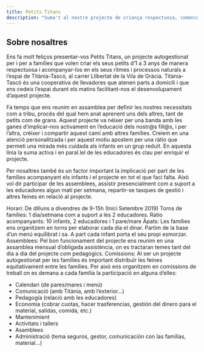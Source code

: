 ```yaml
---
title: Petits Titans
description: "Suma't al nostre projecte de criança respectuosa, comencem Setembre 2019"
---
```


## Sobre nosaltres
Ens fa molt feliços presentar-vos Petits Titans, un projecte autogestionat per i per a famílies que volen criar els seus petits d’1 a 3 anys de manera respectuosa i acompanyar-los en els seus ritmes i processos naturals a l’espai de Titània-Tascó, al carrer Llibertat de la Vila de Gràcia. Titània-Tascó és una cooperativa de llevadores que atenen parts a domicili i que ens cedeix l’espai durant els matins facilitant-nos el desenvolupament d’aquest projecte.

Fa temps que ens reunim en assamblea per definir les nostres necessitats com a tribu, procés del qual hem anat aprenent uns dels altres, tant de petits com de grans. Aquest projecte va néixer per una banda amb les ganes d’implicar-nos activament en l’educació dels nostr@s fill@s, i per l’altra, créixer i compartir aquest camí amb altres famílies. Creiem en una atenció personalitzada i per aquest motiu apostem per una ràtio que permeti una mirada més cuidada als infants en un grup reduït. En aquesta línia la suma activa i en paral.lel de les educadores és clau per enriquir el projecte.

Per nosaltres també és un factor important la implicació per part de les famílies acompanyant els infants i el projecte en tot el que faci falta. Això vol dir participar de les assemblees, assistir presencialment com a suport a les educadores algun matí per setmana, repartir-se tasques de gestió i altres feines en relació al projecte.

Horari: De dilluns a divendres de 9-15h (Inici Setembre 2019)
Torns de famílies: 1 dia/setmana com a suport a les 2 educadores.
Ratio acompanyants: 10 infants, 2 educadores i 1 pare/mare
Àpats: Les famílies ens organitzem en torns per elaborar cada dia el dinar. Partim de la base d’un menú equilibrat i sa. A part cada infant porta el seu propi esmorzar.
Assemblees: Pel bon funcionament del projecte ens reunim en una assamblea mensual d’obligada assistència, on es tractaran temes tant del dia a dia del projecte com pedagògics.
Comissions: Al ser un projecte autogestionat per les famílies és important distribuïr les feines equitativament entre les famílies. Per això ens organitzem en comissions de treball on es demana a cada família la participació en alguna d’elles:

* Calendari (de pares/mares i menú)
* Comunicació (amb Titània, amb l’exterior…)
*	Pedagogía (relació amb les educadores)
*	Economia (cobrar cuotas, hacer trasferencias, gestión del dinero para el material, salidas, comida, etc.)
*	Mantenimient
*	Activitats i tallers
*	Asamblees
*	Administració (tema seguros, gestor, comunicación con las familias, material…)

